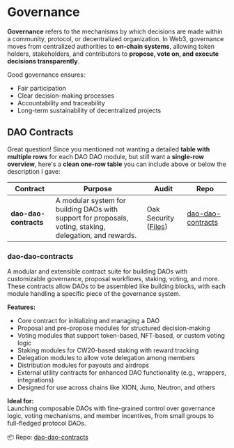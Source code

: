 # Governance

**Governance** refers to the mechanisms by which decisions are made within a community, protocol, or decentralized organization. In Web3, governance moves from centralized authorities to **on-chain systems**, allowing token holders, stakeholders, and contributors to **propose, vote on, and execute decisions transparently**.

Good governance ensures:

* Fair participation
* Clear decision-making processes
* Accountability and traceability
* Long-term sustainability of decentralized projects



## DAO Contracts

Great question! Since you mentioned not wanting a detailed **table with multiple rows** for each DAO DAO module, but still want a **single-row overview**, here's a **clean one-row table** you can include above or below the description I gave:

| Contract              | Purpose                                                                                                  | Audit                                                                                       | Repo                                                          |
| --------------------- | -------------------------------------------------------------------------------------------------------- | ------------------------------------------------------------------------------------------- | ------------------------------------------------------------- |
| **dao-dao-contracts** | A modular system for building DAOs with support for proposals, voting, staking, delegation, and rewards. | Oak Security ([Files](https://github.com/oak-security/audit-reports/tree/master/DAO%20DAO)) | [dao-dao-contracts](https://github.com/DA0-DA0/dao-contracts) |

### dao-dao-contracts

A modular and extensible contract suite for building DAOs with customizable governance, proposal workflows, staking, voting, and more. These contracts allow DAOs to be assembled like building blocks, with each module handling a specific piece of the governance system.

**Features:**

* Core contract for initializing and managing a DAO
* Proposal and pre-propose modules for structured decision-making
* Voting modules that support token-based, NFT-based, or custom voting logic
* Staking modules for CW20-based staking with reward tracking
* Delegation modules to allow vote delegation among members
* Distribution modules for payouts and airdrops
* External utility contracts for enhanced DAO functionality (e.g., wrappers, integrations)
* Designed for use across chains like XION, Juno, Neutron, and others

**Ideal for:**\
Launching composable DAOs with fine-grained control over governance logic, voting mechanisms, and member incentives, from small groups to full-fledged protocol DAOs.

📦 Repo: [dao-dao-contracts](https://github.com/DA0-DA0/dao-contracts)
